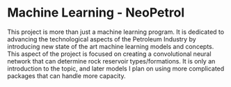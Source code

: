 # Machine Learning - NeoPetrol
This project is more than just a machine learning program. It is dedicated to advancing the technological aspects of the Petroleum Industry by introducing new state of the art machine learning models and concepts. This aspect of the project is focused on creating a convolutional neural network that can determine rock reservoir types/formations. It is only an introduction to the topic, and later models I plan on using more complicated packages that can handle more capacity.
